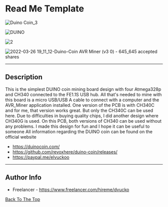 # Read Me Template

![Duino Coin_3](https://user-images.githubusercontent.com/93370788/160250121-970b711e-1353-4cb0-8dc7-c84d66bfef8e.jpg)

![DUINO](https://user-images.githubusercontent.com/93370788/161392468-03ab1a86-ab60-4fe3-beb3-5f8bf55a01b6.jpg)

![2](https://user-images.githubusercontent.com/93370788/160250821-25b88525-148d-4996-95f0-2f6a550e8981.jpg)

![2022-03-26 19_11_12-Duino-Coin AVR Miner (v3 0) - 645_645 accepted shares](https://user-images.githubusercontent.com/93370788/160252048-90728764-163c-45a0-9ba6-0ea155ba7b12.png)

---

## Description

This is the simplest DUINO coin mining board design with four Atmega328p and CH340 connected to the FE1.1S USB hub. All that's needed to mine with this board is a micro USB/USB A cable to connect with a computer and the AVR_Miner application installed. 
One version of the PCB is with CH340C and for me, that version works great. But only the CH340C can be used here. Due to difficulties in buying quality chips, I did another design where CH340G is used. On this PCB, both versions of CH340 can be used without any problems. I made this design for fun and I hope it can be useful to someone
All information regarding the DUINO coin can be found on the official website

- https://duinocoin.com/
- https://github.com/revoxhere/duino-coin/releases/
- https://paypal.me/elvuckoo



---

## Author Info

- Freelancer - https://www.freelancer.com/hireme/dvucko

[Back To The Top](#read-me-template)
